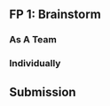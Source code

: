 
[//]: # (<p><iframe src="https://douglasurner.github.io/GDP1/units/4/U4L01-brainstorm/" width="100%" height="666px"></iframe></p>)

## FP 1: Brainstorm

### As A Team

### Individually

## Submission

